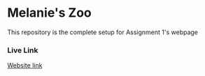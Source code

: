 # Melanie's Zoo

This repository is the complete setup for Assignment 1's webpage

### Live Link
[Website link](https://filthyluna.github.io/Assignment-1/)

